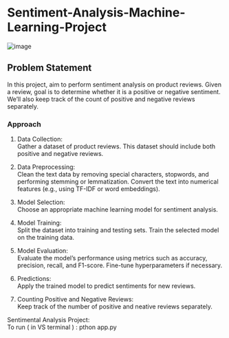 # Sentiment-Analysis-Machine-Learning-Project

![image](https://github.com/RuwanthiLakshika/Sentiment-Analysis-Project/assets/125971277/9625aeae-d7dd-4131-ba6f-03d3c4ac3c26)


## Problem Statement
In this project, aim to perform sentiment analysis on product reviews. Given a review, goal is to determine whether it is a positive or negative sentiment. We’ll also keep track of the count of positive and negative reviews separately.

### Approach
1. Data Collection:     
Gather a dataset of product reviews. This dataset should include both positive and negative reviews.  

2. Data Preprocessing:       
Clean the text data by removing special characters, stopwords, and performing stemming or lemmatization.
Convert the text into numerical features (e.g., using TF-IDF or word embeddings).  

3. Model Selection:      
Choose an appropriate machine learning model for sentiment analysis.

4. Model Training:       
Split the dataset into training and testing sets.
Train the selected model on the training data.    

5. Model Evaluation:       
Evaluate the model’s performance using metrics such as accuracy, precision, recall, and F1-score.
Fine-tune hyperparameters if necessary.

7. Predictions:        
Apply the trained model to predict sentiments for new reviews.   

8. Counting Positive and Negative Reviews:     
Keep track of the number of positive and neative reviews separately.

Sentimental Analysis Project:      
To run ( in VS terminal ) : pthon app.py



